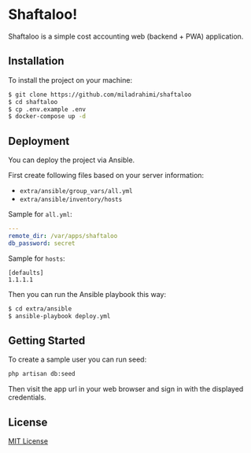 # Shaftaloo!
Shaftaloo is a simple cost accounting web (backend + PWA) application.

## Installation

To install the project on your machine:

```bash
$ git clone https://github.com/miladrahimi/shaftaloo
$ cd shaftaloo
$ cp .env.example .env
$ docker-compose up -d
```

## Deployment

You can deploy the project via Ansible.

First create following files based on your server information:
* `extra/ansible/group_vars/all.yml`
* `extra/ansible/inventory/hosts`

Sample for `all.yml`:

```yaml
---
remote_dir: /var/apps/shaftaloo
db_password: secret
```

Sample for `hosts`:

```
[defaults]
1.1.1.1
```

Then you can run the Ansible playbook this way:

```bash
$ cd extra/ansible
$ ansible-playbook deploy.yml
```

## Getting Started

To create a sample user you can run seed:

```bash
php artisan db:seed
```

Then visit the app url in your web browser and
sign in with the displayed credentials.

## License
[MIT License](http://opensource.org/licenses/mit-license.php)

